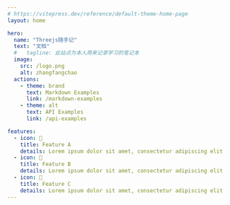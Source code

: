 ```yaml
---
# https://vitepress.dev/reference/default-theme-home-page
layout: home

hero:
  name: "Threejs随手记"
  text: "文档"
  #   tagline: 此站点为本人用来记录学习的笔记本
  image:
    src: /logo.png
    alt: zhangfangchao
  actions:
    - theme: brand
      text: Markdown Examples
      link: /markdown-examples
    - theme: alt
      text: API Examples
      link: /api-examples

features:
  - icon: 🤹
    title: Feature A
    details: Lorem ipsum dolor sit amet, consectetur adipiscing elit
  - icon: 👩
    title: Feature B
    details: Lorem ipsum dolor sit amet, consectetur adipiscing elit
  - icon: 🧩
    title: Feature C
    details: Lorem ipsum dolor sit amet, consectetur adipiscing elit
---
```

